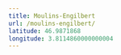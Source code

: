 ```yaml
---
title: Moulins-Engilbert
url: /moulins-engilbert/
latitude: 46.9871868
longitude: 3.8114860000000004
---
```

